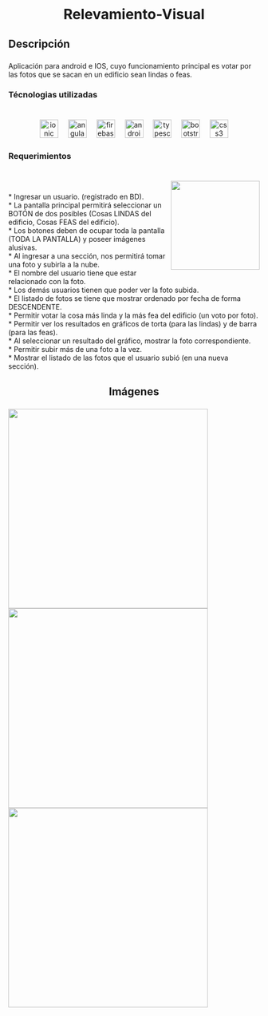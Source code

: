 <br clear="both">

<h1 align="center">Relevamiento-Visual</h1>

###

<h2 align="left">Descripción</h2>

###

<p align="left">Aplicación para android e IOS, cuyo funcionamiento principal es votar por las fotos que se sacan en un edificio sean lindas o feas.</p>

###

<h3 align="left">Técnologias utilizadas</h3>

###

<br clear="both">

<div align="center">
  <img src="https://cdn.jsdelivr.net/gh/devicons/devicon/icons/ionic/ionic-original.svg" height="37" alt="ionic logo"  />
  <img width="12" />
  <img src="https://cdn.jsdelivr.net/gh/devicons/devicon/icons/angularjs/angularjs-original.svg" height="37" alt="angularjs logo"  />
  <img width="12" />
  <img src="https://cdn.jsdelivr.net/gh/devicons/devicon/icons/firebase/firebase-plain.svg" height="37" alt="firebase logo"  />
  <img width="12" />
  <img src="https://cdn.jsdelivr.net/gh/devicons/devicon/icons/androidstudio/androidstudio-original.svg" height="37" alt="androidstudio logo"  />
  <img width="12" />
  <img src="https://cdn.jsdelivr.net/gh/devicons/devicon/icons/typescript/typescript-original.svg" height="37" alt="typescript logo"  />
  <img width="12" />
  <img src="https://cdn.jsdelivr.net/gh/devicons/devicon/icons/bootstrap/bootstrap-original.svg" height="37" alt="bootstrap logo"  />
  <img width="12" />
  <img src="https://cdn.jsdelivr.net/gh/devicons/devicon/icons/css3/css3-original.svg" height="37" alt="css3 logo"  />
</div>

###

<h3 align="left">Requerimientos</h3>

###

<br clear="both">

<img align="right" height="178" src="https://github.com/sergiocardozo/Relevamiento-Visual/assets/52476421/59980655-59b5-46cf-8ba2-e045e68260c3"  />

###

<p align="left">* Ingresar un usuario. (registrado en BD).<br>* La pantalla principal permitirá seleccionar un BOTÓN de dos posibles (Cosas LINDAS del edificio, Cosas FEAS del edificio).<br>* Los botones deben de ocupar toda la pantalla (TODA LA PANTALLA) y poseer imágenes alusivas.<br>* Al ingresar a una sección, nos permitirá tomar una foto y subirla a la nube.<br>* El nombre del usuario tiene que estar relacionado con la foto.<br>* Los demás usuarios tienen que poder ver la foto subida.<br>* El listado de fotos se tiene que mostrar ordenado por fecha de forma DESCENDENTE.<br>* Permitir votar la cosa más linda y la más fea del edificio (un voto por foto).<br>* Permitir ver los resultados en gráficos de torta (para las lindas) y de barra (para las feas).<br>* Al seleccionar un resultado del gráfico, mostrar la foto correspondiente.<br>* Permitir subir más de una foto a la vez.<br>* Mostrar el listado de las fotos que el usuario subió (en una nueva sección).</p>

###

<h2 align="center">Imágenes</h2>

###

<img align="left" height="400" src="https://github.com/sergiocardozo/Relevamiento-Visual/assets/52476421/68266000-1fd9-4ea5-9cf1-7a7b65628ddd"  />

###

<img align="left" height="400" src="https://github.com/sergiocardozo/Relevamiento-Visual/assets/52476421/29443739-652d-4e03-82ba-432cdd1e9824"  />

###

<div align="left">
  <img height="400" src="https://github.com/sergiocardozo/Relevamiento-Visual/assets/52476421/d2977076-9ed5-4fd9-b2b7-e079076e9a02"  />
</div>

###
